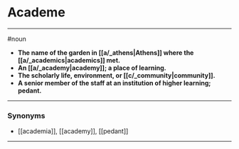 # Academe
---
#noun
- **The name of the garden in [[a/_athens|Athens]] where the [[a/_academics|academics]] met.**
- **An [[a/_academy|academy]]; a place of learning.**
- **The scholarly life, environment, or [[c/_community|community]].**
- **A senior member of the staff at an institution of higher learning; pedant.**
---
### Synonyms
- [[academia]], [[academy]], [[pedant]]
---
